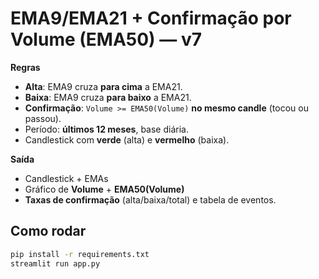 # EMA9/EMA21 + Confirmação por Volume (EMA50) — v7

**Regras**
- **Alta**: EMA9 cruza **para cima** a EMA21.
- **Baixa**: EMA9 cruza **para baixo** a EMA21.
- **Confirmação**: `Volume >= EMA50(Volume)` **no mesmo candle** (tocou ou passou).
- Período: **últimos 12 meses**, base diária.
- Candlestick com **verde** (alta) e **vermelho** (baixa).

**Saída**
- Candlestick + EMAs
- Gráfico de **Volume** + **EMA50(Volume)**
- **Taxas de confirmação** (alta/baixa/total) e tabela de eventos.

## Como rodar
```bash
pip install -r requirements.txt
streamlit run app.py
```